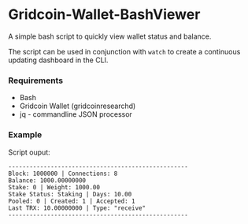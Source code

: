 # Gridcoin-Wallet-BashViewer
A simple bash script to quickly view wallet status and balance.

The script can be used in conjunction with `watch` to create a continuous updating dashboard in the CLI.

### Requirements
* Bash
* Gridcoin Wallet (gridcoinresearchd)
* jq - commandline JSON processor

### Example
Script ouput:
```
---------------------------------------------------
Block: 1000000 | Connections: 8
Balance: 1000.00000000
Stake: 0 | Weight: 1000.00
Stake Status: Staking | Days: 10.00
Pooled: 0 | Created: 1 | Accepted: 1
Last TRX: 10.00000000 | Type: "receive"
---------------------------------------------------
```
